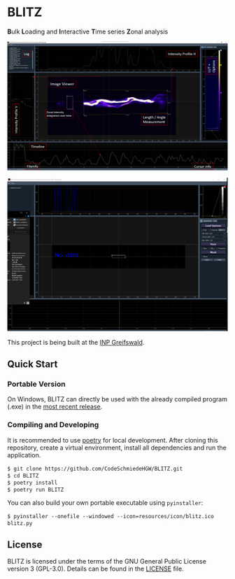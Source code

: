 # BLITZ
**B**ulk **L**oading and **I**nteractive **T**ime series **Z**onal analysis

![Screenshot](resources/public/BLITZ_Short_Description.png)

![GIF_Animation](resources/public/BLITZ_Record.gif)

This project is being built at the [INP Greifswald](https://www.inp-greifswald.de/).

## Quick Start

### Portable Version

On Windows, BLITZ can directly be used with the already compiled program (.exe) in the [most recent
release](https://github.com/CodeSchmiedeHGW/BLITZ/releases/latest).

### Compiling and Developing

It is recommended to use [poetry](https://python-poetry.org/) for local development. After cloning
this repository, create a virtual environment, install all dependencies and run the application.

```shell
$ git clone https://github.com/CodeSchmiedeHGW/BLITZ.git
$ cd BLITZ
$ poetry install
$ poetry run BLITZ
```

You can also build your own portable executable using `pyinstaller`:

```shell
$ pyinstaller --onefile --windowed --icon=resources/icon/blitz.ico blitz.py
```

## License

BLITZ is licensed under the terms of the GNU General Public License version 3 (GPL-3.0). Details
can be found in the [LICENSE](LICENSE) file.
